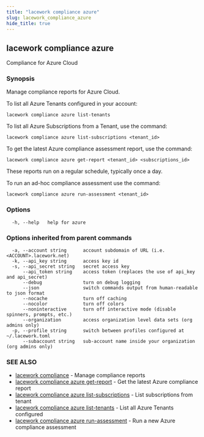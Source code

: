 ```yaml
---
title: "lacework compliance azure"
slug: lacework_compliance_azure
hide_title: true
---
```


## lacework compliance azure

Compliance for Azure Cloud

### Synopsis

Manage compliance reports for Azure Cloud.

To list all Azure Tenants configured in your account:

    lacework compliance azure list-tenants

To list all Azure Subscriptions from a Tenant, use the command:

    lacework compliance azure list-subscriptions <tenant_id>

To get the latest Azure compliance assessment report, use the command:

    lacework compliance azure get-report <tenant_id> <subscriptions_id>

These reports run on a regular schedule, typically once a day.

To run an ad-hoc compliance assessment use the command:

    lacework compliance azure run-assessment <tenant_id>


### Options

```
  -h, --help   help for azure
```

### Options inherited from parent commands

```
  -a, --account string      account subdomain of URL (i.e. <ACCOUNT>.lacework.net)
  -k, --api_key string      access key id
  -s, --api_secret string   secret access key
      --api_token string    access token (replaces the use of api_key and api_secret)
      --debug               turn on debug logging
      --json                switch commands output from human-readable to json format
      --nocache             turn off caching
      --nocolor             turn off colors
      --noninteractive      turn off interactive mode (disable spinners, prompts, etc.)
      --organization        access organization level data sets (org admins only)
  -p, --profile string      switch between profiles configured at ~/.lacework.toml
      --subaccount string   sub-account name inside your organization (org admins only)
```

### SEE ALSO

* [lacework compliance](lacework_compliance.md)	 - Manage compliance reports
* [lacework compliance azure get-report](lacework_compliance_azure_get-report.md)	 - Get the latest Azure compliance report
* [lacework compliance azure list-subscriptions](lacework_compliance_azure_list-subscriptions.md)	 - List subscriptions from tenant
* [lacework compliance azure list-tenants](lacework_compliance_azure_list-tenants.md)	 - List all Azure Tenants configured
* [lacework compliance azure run-assessment](lacework_compliance_azure_run-assessment.md)	 - Run a new Azure compliance assessment

